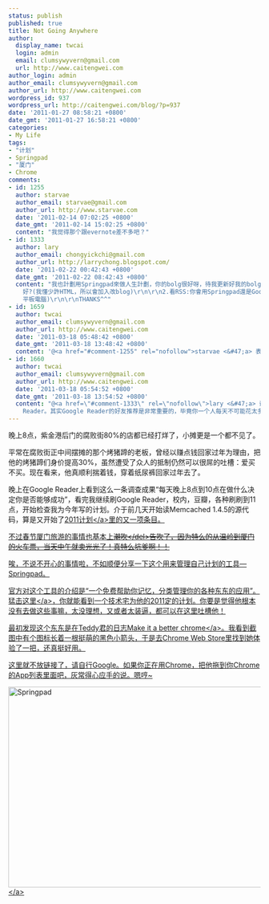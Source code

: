 ```yaml
---
status: publish
published: true
title: Not Going Anywhere
author:
  display_name: twcai
  login: admin
  email: clumsywyvern@gmail.com
  url: http://www.caitengwei.com
author_login: admin
author_email: clumsywyvern@gmail.com
author_url: http://www.caitengwei.com
wordpress_id: 937
wordpress_url: http://caitengwei.com/blog/?p=937
date: '2011-01-27 08:58:21 +0800'
date_gmt: '2011-01-27 16:58:21 +0800'
categories:
- My Life
tags:
- "计划"
- Springpad
- "厦门"
- Chrome
comments:
- id: 1255
  author: starvae
  author_email: starvae@gmail.com
  author_url: http://www.starvae.com
  date: '2011-02-14 07:02:25 +0800'
  date_gmt: '2011-02-14 15:02:25 +0800'
  content: "我觉得那个跟evernote差不多吧？"
- id: 1333
  author: lary
  author_email: chongyickchi@gmail.com
  author_url: http://larrychong.blogspot.com/
  date: '2011-02-22 00:42:43 +0800'
  date_gmt: '2011-02-22 08:42:43 +0800'
  content: "我也計劃用Springpad來做人生計劃，你的bolg很好呀，待我更新好我的bolg後給你指教、、^^\r\n\r\n另請教:\r\n1.寫blog:用blogger.com還是wordpress
    好?(我懂少許HTML，所以會加入改blog)\r\n\r\n2.看RSS:你會用Springpad還是Google Reader好?(我用android
    平板電腦)\r\n\r\nTHANKS^^"
- id: 1659
  author: twcai
  author_email: clumsywyvern@gmail.com
  author_url: http://www.caitengwei.com
  date: '2011-03-18 05:48:42 +0800'
  date_gmt: '2011-03-18 13:48:42 +0800'
  content: '@<a href="#comment-1255" rel="nofollow">starvae <&#47;a> 表示没用过evernote'
- id: 1660
  author: twcai
  author_email: clumsywyvern@gmail.com
  author_url: http://www.caitengwei.com
  date: '2011-03-18 05:54:52 +0800'
  date_gmt: '2011-03-18 13:54:52 +0800'
  content: "@<a href=\"#comment-1333\" rel=\"nofollow\">lary <&#47;a> 谢谢。\r\n\r\n写博客的话，Wordpress自由度更高吧，比较耐玩。而且，中国大陆不能用blogger，囧。\r\n\r\n看RSS，当然是Google
    Reader。其实Google Reader的好友推荐是非常重要的，毕竟你一个人每天不可能花太多时间去当天所有的资讯。所以在Google Reader上加一群品味相近的好友，可以帮你筛选出你爱读又有趣的文章啊，节省很多时间啊。"
---
```

<p>晚上8点，紫金港后门的腐败街80%的店都已经打烊了，小摊更是一个都不见了。</p>
<p>平常在腐败街正中间摆摊的那个烤猪蹄的老板，曾经以赚点钱回家过年为理由，把他的烤猪蹄们身价提高30%，虽然遭受了众人的抵制仍然可以很屌的吐槽：爱买不买。现在看来，他真顺利揣着钱，穿着纸尿裤回家过年去了。</p>
<p>晚上在Google Reader上看到这么一条调查成果&ldquo;每天晚上8点到10点在做什么决定你是否能够成功&rdquo;，看完我继续刷Google Reader，校内，豆瓣，各种刷刷到11点，开始检查我为今年写的计划。介于前几天开始读Memcached 1.4.5的源代码，算是又开始了<a href=".&#47;my-life&#47;mmie&#47;">2011计划<&#47;a>里的又一项条目。</p>
<p>不过春节厦门旅游的事情也基本上<del datetime="2011-01-27T16:40:26+00:00">潮吹<&#47;del>告吹了，因为特么的从温岭到厦门的火车票，当天中午就卖光光了！真特么坑爹啊！！</p>
<p>唉，不说不开心的事情啦，不如顺便分享一下这个用来管理自己计划的工具&mdash;Springpad。</p>
<p>官方对这个工具的介绍是&ldquo;一个免费帮助你记忆，分类管理你的各种东东的应用&rdquo;。猛击<a href="http:&#47;&#47;sprng.me&#47;9ksh9">这里<&#47;a>，你就能看到一个技术宅为他的2011定的计划。你要是觉得他根本没有去做这些事嘛，太没理想，又或者太装逼，都可以在这里吐槽他！</p>
<p>最初发现这个东东是在Teddy君的日志<a href="http:&#47;&#47;ganlu.name&#47;blog&#47;archives&#47;make-it-a-better-chrome">Make it a better chrome<&#47;a>。我看到截图中有个图标长着一根挺萌的黑色小箭头，于是去Chrome Web Store里找到她体验了一把，还真挺好用。</p>
<p>这里就不放链接了，请自行Google。如果你正在用Chrome，把他拖到你Chrome的App列表里面吧，灰常得心应手的说。嗯哼~</p>
<p><a href="http:&#47;&#47;caitengwei.com&#47;blog&#47;wp-content&#47;uploads&#47;2011&#47;01&#47;springpad.png"><img alt="Springpad " src="http:&#47;&#47;caitengwei.com&#47;blog&#47;wp-content&#47;uploads&#47;2011&#47;01&#47;springpad.png" title="springpad" width="640" height="400" &#47;><&#47;a></p>
